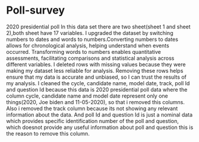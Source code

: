 # Poll-survey
2020 presidential poll
In this data set there are two sheet(sheet 1 and sheet 2),both sheet have 17 variables. 
I upgraded the dataset by switching numbers to dates and words to numbers.Converting numbers to dates allows for chronological analysis, helping understand when events occurred. Transforming words to numbers enables quantitative assessments, facilitating comparisons and statistical analysis across different variables. 
I deleted rows with missing values because they were making my dataset less reliable for analysis. Removing these rows helps ensure that my data is accurate and unbiased, so I can trust the results of my analysis.
I cleaned the cycle, candidate name, model date, track, poll Id and question Id because this data is 2020 presidential poll data where the column cycle, candidate name and model date represent only one things(2020, Joe biden and 11-05-2020), so that i removed this columns.
Also i removed the track column because its not showing any relevant information about the data. And poll Id and question Id is just a nominal data which provides specific identification number of the poll and question, which doesnot provide any useful information about poll and question this is the reason to remove this column.
